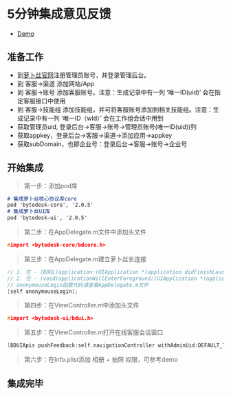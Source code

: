 # 5分钟集成意见反馈

- [Demo](https://github.com/Bytedesk/bytedesk-ios/tree/master/Tutorial/feedback)

## 准备工作

- 到[萝卜丝官网](https://www.bytedesk.com/antv/user/login)注册管理员账号，并登录管理后台。
- 到 客服->渠道 添加网站/App
- 到 客服->账号 添加客服账号。注意：生成记录中有一列 ‘唯一ID(uid)’ 会在指定客服接口中使用
- 到 客服->技能组 添加技能组，并可将客服账号添加到相关技能组。注意：生成记录中有一列 ‘唯一ID（wId）’ 会在工作组会话中用到
- 获取管理员uid, 登录后台->客服->账号->管理员账号(唯一ID(uid))列
- 获取appkey，登录后台->客服->渠道->添加应用->appkey
- 获取subDomain，也即企业号：登录后台->客服->账号->企业号

## 开始集成

> 第一步：添加pod库

```md
# 集成萝卜丝核心协议库core
pod 'bytedesk-core', '2.0.5'
# 集成萝卜丝UI库
pod 'bytedesk-ui', '2.0.5'
```

> 第二步：在AppDelegate.m文件中添加头文件

```c++
#import <bytedesk-core/bdcore.h>
```

> 第三步：在AppDelegate.m建立萝卜丝长连接

```c++
// 1. 在 - (BOOL)application:(UIApplication *)application didFinishLaunchingWithOptions:(NSDictionary *)launchOptions中添加
// 2. 在 - (void)applicationWillEnterForeground:(UIApplication *)application中添加
// anonymouseLogin函数代码请查看AppDelegate.m文件
[self anonymouseLogin];
```

> 第四步：在ViewController.m中添加头文件

```c++
#import <bytedesk-ui/bdui.h>
```

> 第五步：在ViewController.m打开在线客服会话窗口

```c++
[BDUIApis pushFeedback:self.navigationController withAdminUid:DEFAULT_TEST_ADMIN_UID];
```

> 第六步：在Info.plist添加 相册 + 拍照 权限，可参考demo

## 集成完毕
